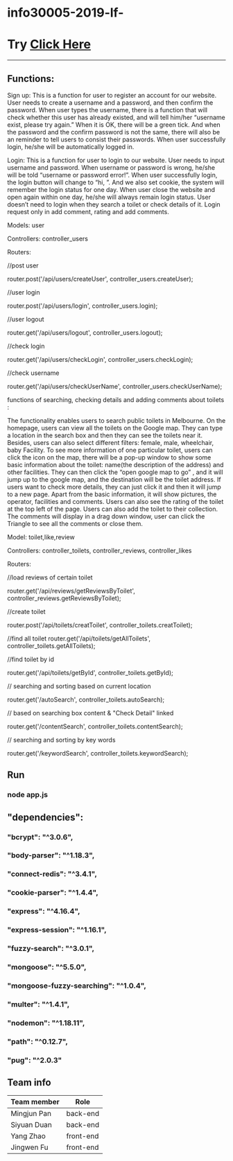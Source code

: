 # info30005-2019-lf-
# Try [Click Here](https://polar-peak-30495.herokuapp.com/)


---
## Functions:
Sign up: This is a function for user to register an account for our website. User needs to create a username and a password, and then confirm the password. When user types the username, there is a function that will check whether this user has already existed, and will tell him/her “username exist, please try again.” When it is OK, there will be a green tick. And when the password and the confirm password is not the same, there will also be an reminder to tell users to consist their passwords. When user successfully login, he/she will be automatically logged in.

Login: This is a function for user to login to our website. User needs to input username and password. When username or password is wrong, he/she will be told “username or password error!”. When user successfully login, the login button will change to “hi, <username>”. And we also set cookie, the system will remember the login status for one day. When user close the website and open again within one day, he/she will always remain login status. User doesn’t need to login when they search a toilet or check details of it. Login request only in add comment, rating and add comments.

Models: user

Controllers: controller_users

Routers: 

//post user
 
router.post('/api/users/createUser', controller_users.createUser);

//user login

router.post('/api/users/login', controller_users.login);

//user logout

router.get('/api/users/logout', controller_users.logout);

//check login

router.get('/api/users/checkLogin', controller_users.checkLogin);

//check username

router.get('/api/users/checkUserName', controller_users.checkUserName);

functions of searching, checking details and adding comments about toilets :

The functionality enables users to search public toilets in Melbourne. On the homepage, users can view all the toilets on the Google map. They can type a location in the search box and then they can see the toilets near it. Besides, users can also select different filters: female, male, wheelchair, baby Facility. To see more information of one particular toilet, users can click the icon on the map, there will be a pop-up window to show some basic information about the toilet: name(the description of the address) and other facilities. They can then click the “open google map to go” , and it will jump up to the google map, and the destination will be the toilet address. If users want to check more details, they can just click it and then it will jump to a new page. Apart from the basic information, it will show pictures, the operator, facilities and comments. Users can also see the rating of the toilet at the top left of the page. Users can also add the toilet to their collection. The comments will display in a drag down window, user can click the Triangle to see all the comments or close them.

Model: toilet,like,review

Controllers: controller_toilets, controller_reviews, controller_likes

Routers: 

//load reviews of certain toilet

router.get('/api/reviews/getReviewsByToilet', controller_reviews.getReviewsByToilet);

//create toilet

router.post('/api/toilets/creatToilet', controller_toilets.creatToilet);

//find all toilet
router.get('/api/toilets/getAllToilets', controller_toilets.getAllToilets);

//find toilet by id

router.get('/api/toilets/getById', controller_toilets.getById);

// searching and sorting based on current location


router.get('/autoSearch', controller_toilets.autoSearch);

// based on searching box content & "Check Detail" linked

router.get('/contentSearch', controller_toilets.contentSearch);

// searching and sorting by key words

router.get('/keywordSearch', controller_toilets.keywordSearch);

##  Run
###  node app.js

## "dependencies":

###  "bcrypt": "^3.0.6",
###  "body-parser": "^1.18.3",
###  "connect-redis": "^3.4.1",
###  "cookie-parser": "^1.4.4",
###  "express": "^4.16.4",
###  "express-session": "^1.16.1",
###  "fuzzy-search": "^3.0.1",
###  "mongoose": "^5.5.0",
###  "mongoose-fuzzy-searching": "^1.0.4",
###  "multer": "^1.4.1",
###  "nodemon": "^1.18.11",
###  "path": "^0.12.7",
###  "pug": "^2.0.3"


## Team info
 
 | Team member  | Role      |
 | ------------ | --------- |
 | Mingjun Pan  | back-end  |
 | Siyuan Duan  | back-end  |
 | Yang Zhao    | front-end |
 | Jingwen Fu   | front-end | 
